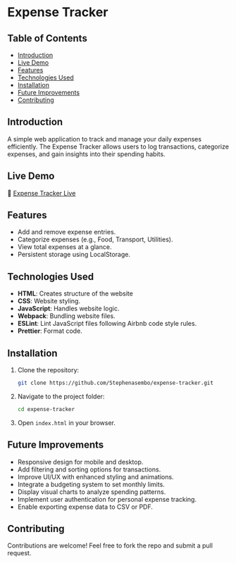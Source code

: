 # Expense Tracker

## Table of Contents
- [Introduction](#introduction)
- [Live Demo](#live-demo)
- [Features](#features)
- [Technologies Used](#technologies-used)
- [Installation](#installation)
- [Future Improvements](#future-improvements)
- [Contributing](#contributing)

## Introduction
A simple web application to track and manage your daily expenses efficiently. The Expense Tracker allows users to log transactions, categorize expenses, and gain insights into their spending habits.

## Live Demo

🔗 [Expense Tracker Live](https://stephenasembo.github.io/expense-tracker/)

## Features

- Add and remove expense entries.
- Categorize expenses (e.g., Food, Transport, Utilities).
- View total expenses at a glance.
- Persistent storage using LocalStorage.

## Technologies Used

- **HTML**: Creates structure of the website
- **CSS**: Website styling.
- **JavaScript**: Handles website logic.
- **Webpack**: Bundling website files.
- **ESLint**: Lint JavaScript files following Airbnb code style rules.
- **Prettier**: Format code.

## Installation

1. Clone the repository:
   ```sh
   git clone https://github.com/Stephenasembo/expense-tracker.git
   ```
2. Navigate to the project folder:
   ```sh
   cd expense-tracker
   ```
3. Open `index.html` in your browser.

## Future Improvements

- Responsive design for mobile and desktop.
- Add filtering and sorting options for transactions.
- Improve UI/UX with enhanced styling and animations.
- Integrate a budgeting system to set monthly limits.
- Display visual charts to analyze spending patterns.
- Implement user authentication for personal expense tracking.
- Enable exporting expense data to CSV or PDF.

## Contributing

Contributions are welcome! Feel free to fork the repo and submit a pull request.
